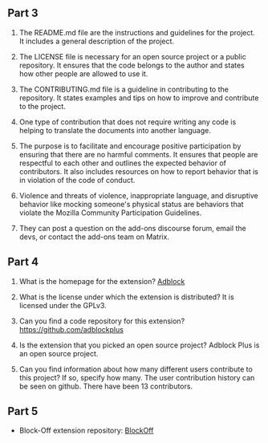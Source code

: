 ## Part 3

1. The README.md file are the instructions and guidelines for the project. It includes a general description of the project.

2. The LICENSE file is necessary for an open source project or a public repository. It ensures that the code belongs to the author and states how other people are allowed to use it.

3. The CONTRIBUTING.md file is a guideline in contributing to the repository. It states examples and tips on how to improve and contribute to the project.

4. One type of contribution that does not require writing any code is helping to translate the documents into another language.

5. The purpose is to facilitate and encourage positive participation by ensuring that there are no harmful comments. It ensures that people are respectful to each other and outlines the expected behavior of contributors. It also includes resources on how to report behavior that is in violation of the code of conduct.

6. Violence and threats of violence, inappropriate language, and disruptive behavior like mocking someone's physical status are behaviors that violate the Mozilla Community Participation Guidelines.

7. They can post a question on the add-ons discourse forum, email the devs, or contact the add-ons team on Matrix.

## Part 4

1. What is the homepage for the extension?
   [Adblock](https://adblockplus.org/)

2. What is the license under which the extension is distributed?
   It is licensed under the GPLv3.

3. Can you find a code repository for this extension?
   https://github.com/adblockplus

4. Is the extension that you picked an open source project?
   Adblock Plus is an open source project.

5. Can you find information about how many different users contribute to this project? If so, specify how many.
   The user contribution history can be seen on github. There have been 13 contributors.

## Part 5

-   Block-Off extension repository: [BlockOff](https://github.com/ossd-sp22/block-off)
